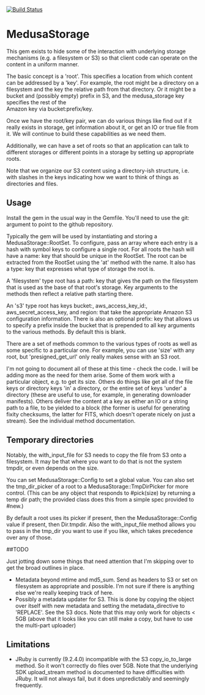 [![Build Status](https://travis-ci.org/medusa-project/medusa_storage.svg?branch=master)](https://travis-ci.org/medusa-project/medusa_storage)

# MedusaStorage

This gem exists to hide some of the interaction with underlying storage mechanisms
(e.g. a filesystem or S3) so that client code can operate on the content in a 
uniform manner.

The basic concept is a 'root'. This specifies a location from which content can be 
addressed by a 'key'. For example, the root might be a directory on a filesystem
and the key the relative path from that directory. Or it might be a bucket and 
(possibly empty) prefix in S3, and the medusa_storage key specifies the rest of the  
Amazon key via bucket:prefix/key.

Once we have the root/key pair, we can do various things like find out if it really
exists in storage, get information about it, or get an IO or true file from it. We
will continue to build these capabilities as we need them.

Additionally, we can have a set of roots so that an application can talk to different
storages or different points in a storage by setting up appropriate roots.

Note that we organize our S3 content using a directory-ish structure, i.e. with
slashes in the keys indicating how we want to think of things as directories and
files. 

## Usage

Install the gem in the usual way in the Gemfile. You'll need to use the git: argument
to point to the github repository.

Typically the gem will be used by instantiating and storing a MedusaStorage::RootSet.
To configure, pass an array where each entry is a hash with symbol 
keys to configure a single root. For all roots the hash will have a name: key that 
should be unique in the RootSet. The root can be extracted from the RootSet using
the 'at' method with the name. It also has a type: key that expresses what type 
of storage the root is. 

A 'filesystem' type root has a path: key that gives the path on the filesystem that is 
used as the base of that root's storage. Key arguments to the methods then reflect
a relative path starting there.

An 's3' type root has keys bucket:, aws_access_key_id:, aws_secret_access_key, and region: 
that take the appropriate Amazon S3 configuration information. There is also an optional
prefix: key that allows us to specify a prefix inside the bucket that is prepended to
all key arguments to the various methods. By default this is blank.

There are a set of methods common to the various types of roots as well as some
specific to a particular one. For example, you can use 'size' with any root, but 
'presigned_get_url' only really makes sense with an S3 root.

I'm not going to document all of these at this time - check the code. I will be 
adding more as the need for them arise. Some of them 
work with a particular object, e.g. to get its size. Others do things like get all 
of the file keys or directory keys 'in' a directory, or the entire set of keys 'under'
a directory (these are useful to use, for example, in generating downloader manifests). 
Others deliver the content at a key as either an IO or a string path to
a file, to be yielded to a block (the former is useful for generating fixity checksums,
the latter for FITS, which doesn't operate nicely on just a stream). 
See the individual method documentation.

## Temporary directories

Notably, the with_input_file for S3 needs to copy the file from S3 onto a filesystem.
It may be that where you want to do that is not the system tmpdir, or even depends
on the size.

You can set MedusaStorage::Config to set a global value. You can also set the tmp_dir_picker
of a root to a MedusaStorage::TmpDirPicker for more control. (This can be any object that 
responds to #pick(size) by returning a temp dir path; the provided class does this
from a simple spec provided to #new.)

By default a root uses its picker if present, then the MedusaStorage::Config value if present,
then Dir.tmpdir. Also the with_input_file method allows you to pass in the tmp_dir
you want to use if you like, which takes precedence over any of those.

##TODO

Just jotting down some things that need attention that I'm skipping over to get the
broad outlines in place.

* Metadata beyond mtime and md5_sum. Send as headers to S3 or set on filesystem as appropriate
  and possible. I'm not sure if there is anything else we're really keeping track of here.
* Possibly a metadata updater for S3. This is done by copying the object over itself 
  with new metadata and setting the metadata_directive to 'REPLACE'. See the S3 docs. Note
  that this may only work for objects < 5GB (above that it looks like you can still make
  a copy, but have to use the multi-part uploader)  
  
## Limitations

* JRuby is currently (9.2.4.0) incompatible with the S3 copy_io_to_large method. 
So it won't correctly do files over 5GB. Note that the underlying SDK upload_stream
method is documented to have difficulties with JRuby. It will not always fail, but
it does unpredictably and seemingly frequently.

